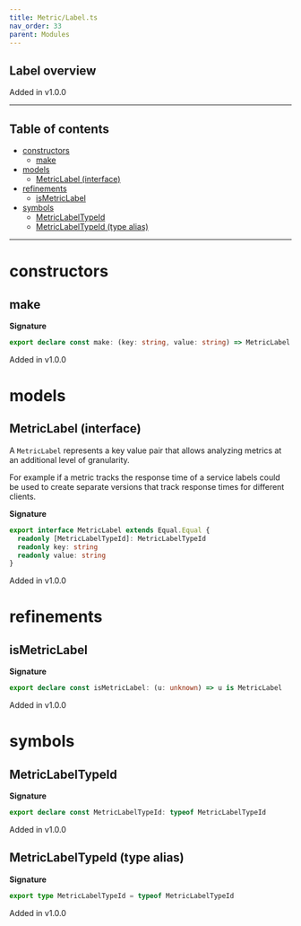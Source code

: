 ```yaml
---
title: Metric/Label.ts
nav_order: 33
parent: Modules
---
```


## Label overview

Added in v1.0.0

---

<h2 class="text-delta">Table of contents</h2>

- [constructors](#constructors)
  - [make](#make)
- [models](#models)
  - [MetricLabel (interface)](#metriclabel-interface)
- [refinements](#refinements)
  - [isMetricLabel](#ismetriclabel)
- [symbols](#symbols)
  - [MetricLabelTypeId](#metriclabeltypeid)
  - [MetricLabelTypeId (type alias)](#metriclabeltypeid-type-alias)

---

# constructors

## make

**Signature**

```ts
export declare const make: (key: string, value: string) => MetricLabel
```

Added in v1.0.0

# models

## MetricLabel (interface)

A `MetricLabel` represents a key value pair that allows analyzing metrics at
an additional level of granularity.

For example if a metric tracks the response time of a service labels could
be used to create separate versions that track response times for different
clients.

**Signature**

```ts
export interface MetricLabel extends Equal.Equal {
  readonly [MetricLabelTypeId]: MetricLabelTypeId
  readonly key: string
  readonly value: string
}
```

Added in v1.0.0

# refinements

## isMetricLabel

**Signature**

```ts
export declare const isMetricLabel: (u: unknown) => u is MetricLabel
```

Added in v1.0.0

# symbols

## MetricLabelTypeId

**Signature**

```ts
export declare const MetricLabelTypeId: typeof MetricLabelTypeId
```

Added in v1.0.0

## MetricLabelTypeId (type alias)

**Signature**

```ts
export type MetricLabelTypeId = typeof MetricLabelTypeId
```

Added in v1.0.0

